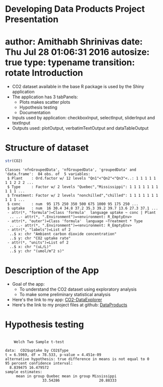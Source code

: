 Developing Data Products Project Presentation
========================================================
author: Amithabh Shrinivas
date: Thu Jul 28 01:06:31 2016
autosize: true
type: typename
transition: rotate
Introduction
========================================================


- CO2 dataset available in the base R package is used by the Shiny application
- The application has 3 tabPanels:
  - Plots makes scatter plots 
  - Hypothesis testing
  - Documentation
- Inputs used by application: checkboxInput, selectInput, sliderInput and textInput
- Outputs used: plotOutput, verbatimTextOutput and dataTableOutput

Structure of dataset
========================================================



```r
str(CO2)
```

```
Classes 'nfnGroupedData', 'nfGroupedData', 'groupedData' and 'data.frame':	84 obs. of  5 variables:
 $ Plant    : Ord.factor w/ 12 levels "Qn1"<"Qn2"<"Qn3"<..: 1 1 1 1 1 1 1 2 2 2 ...
 $ Type     : Factor w/ 2 levels "Quebec","Mississippi": 1 1 1 1 1 1 1 1 1 1 ...
 $ Treatment: Factor w/ 2 levels "nonchilled","chilled": 1 1 1 1 1 1 1 1 1 1 ...
 $ conc     : num  95 175 250 350 500 675 1000 95 175 250 ...
 $ uptake   : num  16 30.4 34.8 37.2 35.3 39.2 39.7 13.6 27.3 37.1 ...
 - attr(*, "formula")=Class 'formula'  language uptake ~ conc | Plant
  .. ..- attr(*, ".Environment")=<environment: R_EmptyEnv> 
 - attr(*, "outer")=Class 'formula'  language ~Treatment * Type
  .. ..- attr(*, ".Environment")=<environment: R_EmptyEnv> 
 - attr(*, "labels")=List of 2
  ..$ x: chr "Ambient carbon dioxide concentration"
  ..$ y: chr "CO2 uptake rate"
 - attr(*, "units")=List of 2
  ..$ x: chr "(uL/L)"
  ..$ y: chr "(umol/m^2 s)"
```

Description of the App
========================================================


- Goal of the app:
  - To understand the CO2 dataset using exploratory analysis
  - To make some preliminary statistical analysis
- Here's the link to my app:  [CO2-DataExplorer](https://amithabh.shinyapps.io/workspace17/)
- Here's the link to my project files at github:  [DataProducts](https://github.com/Amithabh/Developing-Data-Products)


Hypothesis testing
========================================================


```

	Welch Two Sample t-test

data:  CO2$uptake by CO2$Type
t = 6.5969, df = 78.533, p-value = 4.451e-09
alternative hypothesis: true difference in means is not equal to 0
95 percent confidence interval:
  8.839475 16.479572
sample estimates:
     mean in group Quebec mean in group Mississippi 
                 33.54286                  20.88333 
```
